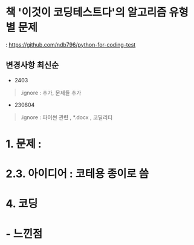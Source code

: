 # 책 '이것이 코딩테스트다'의 알고리즘 유형별 문제
: https://github.com/ndb796/python-for-coding-test

## 변경사항 최신순
- 2403
> .ignore : 추가, 문제들 추가
- 230804 
> .ignore : 파이썬 관련 , *.docx , 코딜리티

# 1. 문제 : 
# 2.3. 아이디어 : 코테용 종이로 씀
# 4. 코딩

# - 느낀점
